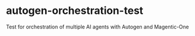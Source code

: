 # autogen-orchestration-test
Test for orchestration of multiple AI agents with Autogen and Magentic-One
